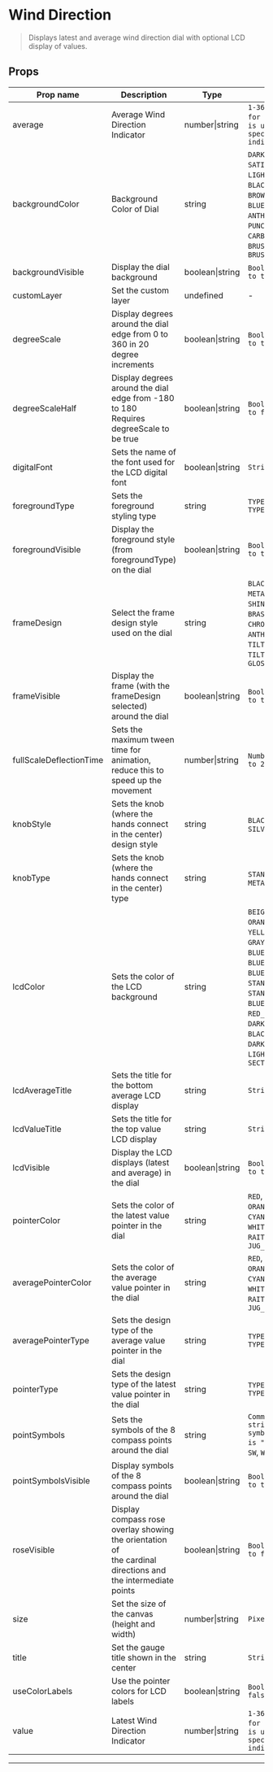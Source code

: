 # Wind Direction

> Displays latest and average wind direction dial with optional LCD display of values.

## Props

| Prop name               | Description                                                                                                    | Type            | Values                                                                                                                                                                                                                                                                      | Default               |
| ----------------------- | -------------------------------------------------------------------------------------------------------------- | --------------- | --------------------------------------------------------------------------------------------------------------------------------------------------------------------------------------------------------------------------------------------------------------------------- | --------------------- |
| average                 | Average Wind Direction Indicator                                                                               | number\|string  | `1-360 are used for directions`, `0 is used as a special case to indicate 'calm'`                                                                                                                                                                                           | undefined             |
| backgroundColor         | Background Color of Dial                                                                                       | string          | `DARK_GRAY`, `SATIN_GRAY`, `LIGHT_GRAY`, `WHITE`, `BLACK`, `BEIGE`, `BROWN`, `RED`, `GREEN`, `BLUE`, `TURNED`, `ANTHRACITE`, `MUD`, `PUNCHED_SHEET`, `CARBON`, `STAINLESS`, `BRUSHED_METAL`, `BRUSHED_STAINLESS`                                                            | undefined             |
| backgroundVisible       | Display the dial background                                                                                    | boolean\|string | `Boolean (defaults to true)`                                                                                                                                                                                                                                                | undefined             |
| customLayer             | Set the custom layer                                                                                           | undefined       | -                                                                                                                                                                                                                                                                           | undefined             |
| degreeScale             | Display degrees around the dial edge from 0 to 360 in 20 degree increments                                     | boolean\|string | `Boolean (defaults to true)`                                                                                                                                                                                                                                                | undefined             |
| degreeScaleHalf         | Display degrees around the dial edge from -180 to 180<br>Requires degreeScale to be true                       | boolean\|string | `Boolean (defaults to false)`                                                                                                                                                                                                                                               | undefined             |
| digitalFont             | Sets the name of the font used for the LCD digital font                                                        | boolean\|string | `String`                                                                                                                                                                                                                                                                    | undefined             |
| foregroundType          | Sets the foreground styling type                                                                               | string          | `TYPE1 through TYPE5`                                                                                                                                                                                                                                                       | undefined             |
| foregroundVisible       | Display the foreground style (from foregroundType) on the dial                                                 | boolean\|string | `Boolean (defaults to true)`                                                                                                                                                                                                                                                | undefined             |
| frameDesign             | Select the frame design style used on the dial                                                                 | string          | `BLACK_METAL`, `METAL`, `SHINY_METAL`, `BRASS`, `STEEL`, `CHROME`, `GOLD`, `ANTHRACITE`, `TILTED_GRAY`, `TILTED_BLACK`, `GLOSSY_METAL`                                                                                                                                      | undefined             |
| frameVisible            | Display the frame (with the frameDesign selected) around the dial                                              | boolean\|string | `Boolean (defaults to true)`                                                                                                                                                                                                                                                | undefined             |
| fullScaleDeflectionTime | Sets the maximum tween time for animation, reduce this to speed up the movement                                | number\|string  | `Number (defaults to 2.5)`                                                                                                                                                                                                                                                  | undefined             |
| knobStyle               | Sets the knob (where the hands connect in the center) design style                                             | string          | `BLACK`, `BRASS`, `SILVER`                                                                                                                                                                                                                                                  | undefined             |
| knobType                | Sets the knob (where the hands connect in the center) type                                                     | string          | `STANDARD_KNOB`, `METAL_KNOB`                                                                                                                                                                                                                                               | undefined             |
| lcdColor                | Sets the color of the LCD background                                                                           | string          | `BEIGE`, `BLUE`, `ORANGE`, `RED`, `YELLOW`, `WHITE`, `GRAY`, `BLACK`, `GREEN`, `BLUE2`, `BLUE_BLACK`, `BLUE_DARKBLUE`, `BLUE_GRAY`, `STANDARD`, `STANDARD_GREEN`, `BLUE_BLUE`, `RED_DARKRED`, `DARKBLUE`, `LILA`, `BLACKRED`, `DARKGREEN`, `AMBER`, `LIGHTBLUE`, `SECTIONS` | undefined             |
| lcdAverageTitle         | Sets the title for the bottom average LCD display                                                              | string          | `String`                                                                                                                                                                                                                                                                    | "Average"             |
| lcdValueTitle           | Sets the title for the top value LCD display                                                                   | string          | `String`                                                                                                                                                                                                                                                                    | "Latest"              |
| lcdVisible              | Display the LCD displays (latest and average) in the dial                                                      | boolean\|string | `Boolean (defaults to true)`                                                                                                                                                                                                                                                | undefined             |
| pointerColor            | Sets the color of the latest value pointer in the dial                                                         | string          | `RED`, `GREEN`, `BLUE`, `ORANGE`, `YELLOW`, `CYAN`, `MAGENTA`, `WHITE`, `GRAY`, `BLACK`, `RAITH`, `GREEN_LCD`, `JUG_GREEN`                                                                                                                                                  | undefined             |
| averagePointerColor     | Sets the color of the average value pointer in the dial                                                        | string          | `RED`, `GREEN`, `BLUE`, `ORANGE`, `YELLOW`, `CYAN`, `MAGENTA`, `WHITE`, `GRAY`, `BLACK`, `RAITH`, `GREEN_LCD`, `JUG_GREEN`                                                                                                                                                  | undefined             |
| averagePointerType      | Sets the design type of the average value pointer in the dial                                                  | string          | `TYPE1 through TYPE16`                                                                                                                                                                                                                                                      | undefined             |
| pointerType             | Sets the design type of the latest value pointer in the dial                                                   | string          | `TYPE1 through TYPE16`                                                                                                                                                                                                                                                      | undefined             |
| pointSymbols            | Sets the symbols of the 8 compass points around the dial                                                       | string          | `Comma seperated string of 8 symbols (default is "N`, `NE`, `E`, `SE`, `S`, `SW`, `W`, `NW")`                                                                                                                                                                               | "N,NE,E,SE,S,SW,W,NW" |
| pointSymbolsVisible     | Display symbols of the 8 compass points around the dial                                                        | boolean\|string | `Boolean (defaults to true)`                                                                                                                                                                                                                                                | undefined             |
| roseVisible             | Display compass rose overlay showing the orientation of<br>the cardinal directions and the intermediate points | boolean\|string | `Boolean (defaults to false)`                                                                                                                                                                                                                                               | undefined             |
| size                    | Set the size of the canvas (height and width)                                                                  | number\|string  | `Pixels`                                                                                                                                                                                                                                                                    | undefined             |
| title                   | Set the gauge title shown in the center                                                                        | string          | `String`                                                                                                                                                                                                                                                                    | undefined             |
| useColorLabels          | Use the pointer colors for LCD labels                                                                          | boolean\|string | `Boolean (default false)`                                                                                                                                                                                                                                                   |                       |
| value                   | Latest Wind Direction Indicator                                                                                | number\|string  | `1-360 are used for directions`, `0 is used as a special case to indicate 'calm'`                                                                                                                                                                                           |                       |

---
